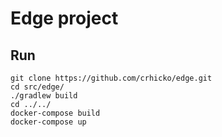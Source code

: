 # Edge project

## Run
```
git clone https://github.com/crhicko/edge.git
cd src/edge/
./gradlew build
cd ../../
docker-compose build
docker-compose up
```
